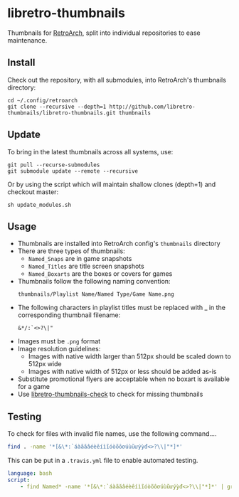 # libretro-thumbnails

Thumbnails for [RetroArch](http://retroarch.com), split into individual repositories to ease maintenance.

## Install

Check out the repository, with all submodules, into RetroArch's thumbnails directory:

```
cd ~/.config/retroarch
git clone --recursive --depth=1 http://github.com/libretro-thumbnails/libretro-thumbnails.git thumbnails
```

## Update

To bring in the latest thumbnails across all systems, use:

```
git pull --recurse-submodules
git submodule update --remote --recursive
```

Or by using the script which will maintain shallow clones (depth=1) and checkout master:

```
sh update_modules.sh
```

## Usage

- Thumbnails are installed into RetroArch config's `thumbnails` directory
- There are three types of thumbnails:
  - `Named_Snaps` are in game snapshots
  - `Named_Titles` are title screen snapshots
  - `Named_Boxarts` are the boxes or covers for games
- Thumbnails follow the following naming convention:
    ```
    thumbnails/Playlist Name/Named Type/Game Name.png
    ```
- The following characters in playlist titles must be replaced with _ in the corresponding thumbnail filename:
    ```
    &*/:`<>?\|"
    ```
- Images must be `.png` format
- Image resolution guidelines:
  - Images with native width larger than 512px should be scaled down to 512px wide
  - Images with native width of 512px or less should be added as-is
- Substitute promotional flyers are acceptable when no boxart is available for a game
- Use [libretro-thumbnails-check](https://github.com/RobLoach/libretro-thumbnails-check) to check for missing thumbnails

## Testing

To check for files with invalid file names, use the following command....

``` bash
find . -name '*[&\*:`áàãăâéèêíìĩóòõôơúùũưýỳđ<>?\\|"*]*'
```

This can be put in a `.travis.yml` file to enable automated testing.
``` yaml
language: bash
script:
    - find Named* -name '*[&\*:`áàãăâéèêíìĩóòõôơúùũưýỳđ<>?\\|"*]*' | grep "." && echo "The above are invalid filenames" && return 1 || echo "No invalid files found"
```
